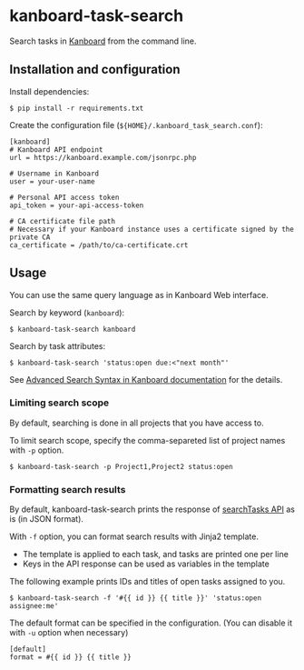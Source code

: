 # kanboard-task-search

Search tasks in [Kanboard](https://kanboard.org/) from the command line.

## Installation and configuration

Install dependencies:

```
$ pip install -r requirements.txt
```

Create the configuration file (`${HOME}/.kanboard_task_search.conf`):

```
[kanboard]
# Kanboard API endpoint
url = https://kanboard.example.com/jsonrpc.php

# Username in Kanboard
user = your-user-name

# Personal API access token
api_token = your-api-access-token

# CA certificate file path
# Necessary if your Kanboard instance uses a certificate signed by the private CA
ca_certificate = /path/to/ca-certificate.crt
```

## Usage

You can use the same query language as in Kanboard Web interface.

Search by keyword (`kanboard`):

```
$ kanboard-task-search kanboard
```

Search by task attributes:

```
$ kanboard-task-search 'status:open due:<"next month"'
```

See [Advanced Search Syntax in Kanboard documentation](https://docs.kanboard.org/en/latest/user_guide/search.html) for the details.

### Limiting search scope

By default, searching is done in all projects that you have access to.

To limit search scope, specify the comma-separeted list of project names with `-p` option.

```
$ kanboard-task-search -p Project1,Project2 status:open
```

### Formatting search results

By default, kanboard-task-search prints the response of [searchTasks API](https://docs.kanboard.org/en/latest/api/task_procedures.html#searchtasks) as is (in JSON format).

With `-f` option, you can format search results with Jinja2 template.

 - The template is applied to each task, and tasks are printed one per line
 - Keys in the API response can be used as variables in the template

The following example prints IDs and titles of open tasks assigned to you.

```
$ kanboard-task-search -f '#{{ id }} {{ title }}' 'status:open assignee:me'
```

The default format can be specified in the configuration. (You can disable it with `-u` option when necessary)

```
[default]
format = #{{ id }} {{ title }}
```
